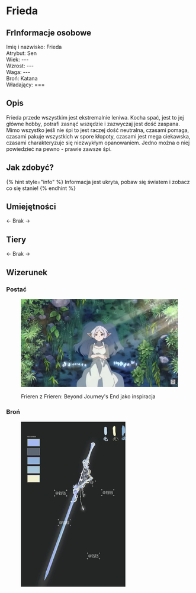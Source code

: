# Frieda

## FrInformacje osobowe

Imię i nazwisko: Frieda\
Atrybut: Sen\
Wiek: --- \
Wzrost: ---\
Waga: ---\
Broń: Katana\
Władający: ===

## Opis

Frieda przede wszystkim jest ekstremalnie leniwa. Kocha spać, jest to jej główne hobby, potrafi zasnąć wszędzie i zazwyczaj jest dość zaspana. Mimo wszystko jeśli nie śpi to jest raczej dość neutralna, czasami pomaga, czasami pakuje wszystkich w spore kłopoty, czasami jest mega ciekawska, czasami charakteryzuje się niezwykłym opanowaniem. Jedno można o niej powiedzieć na pewno - prawie zawsze śpi.

## Jak zdobyć?

{% hint style="info" %}
Informacja jest ukryta, pobaw się światem i zobacz co się stanie!
{% endhint %}

## Umiejętności

<- Brak ->

## Tiery

<- Brak ->

## Wizerunek

### Postać

<figure><img src="../../.gitbook/assets/image (25).png" alt=""><figcaption><p>Frieren z Frieren: Beyond Journey's End jako inspiracja</p></figcaption></figure>

### Broń

<figure><img src="../../.gitbook/assets/image (26).png" alt="" width="282"><figcaption></figcaption></figure>
